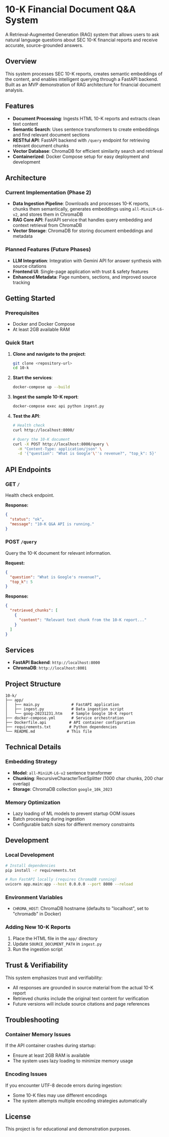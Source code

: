 # 10-K Financial Document Q&A System

A Retrieval-Augmented Generation (RAG) system that allows users to ask natural language questions about SEC 10-K financial reports and receive accurate, source-grounded answers.

## Overview

This system processes SEC 10-K reports, creates semantic embeddings of the content, and enables intelligent querying through a FastAPI backend. Built as an MVP demonstration of RAG architecture for financial document analysis.

## Features

- **Document Processing**: Ingests HTML 10-K reports and extracts clean text content
- **Semantic Search**: Uses sentence transformers to create embeddings and find relevant document sections
- **RESTful API**: FastAPI backend with `/query` endpoint for retrieving relevant document chunks
- **Vector Database**: ChromaDB for efficient similarity search and retrieval
- **Containerized**: Docker Compose setup for easy deployment and development

## Architecture

### Current Implementation (Phase 2)
- **Data Ingestion Pipeline**: Downloads and processes 10-K reports, chunks them semantically, generates embeddings using `all-MiniLM-L6-v2`, and stores them in ChromaDB
- **RAG Core API**: FastAPI service that handles query embedding and context retrieval from ChromaDB
- **Vector Storage**: ChromaDB for storing document embeddings and metadata

### Planned Features (Future Phases)
- **LLM Integration**: Integration with Gemini API for answer synthesis with source citations
- **Frontend UI**: Single-page application with trust & safety features
- **Enhanced Metadata**: Page numbers, sections, and improved source tracking

## Getting Started

### Prerequisites
- Docker and Docker Compose
- At least 2GB available RAM

### Quick Start

1. **Clone and navigate to the project**:
   ```bash
   git clone <repository-url>
   cd 10-k
   ```

2. **Start the services**:
   ```bash
   docker-compose up --build
   ```

3. **Ingest the sample 10-K report**:
   ```bash
   docker-compose exec api python ingest.py
   ```

4. **Test the API**:
   ```bash
   # Health check
   curl http://localhost:8000/

   # Query the 10-K document
   curl -X POST http://localhost:8000/query \
     -H "Content-Type: application/json" \
     -d '{"question": "What is Google'\''s revenue?", "top_k": 5}'
   ```

## API Endpoints

### GET `/`
Health check endpoint.

**Response:**
```json
{
  "status": "ok",
  "message": "10-K Q&A API is running."
}
```

### POST `/query`
Query the 10-K document for relevant information.

**Request:**
```json
{
  "question": "What is Google's revenue?",
  "top_k": 5
}
```

**Response:**
```json
{
  "retrieved_chunks": [
    {
      "content": "Relevant text chunk from the 10-K report..."
    }
  ]
}
```

## Services

- **FastAPI Backend**: `http://localhost:8000`
- **ChromaDB**: `http://localhost:8001`

## Project Structure

```
10-k/
├── app/
│   ├── main.py              # FastAPI application
│   ├── ingest.py            # Data ingestion script
│   └── goog-20231231.htm    # Sample Google 10-K report
├── docker-compose.yml       # Service orchestration
├── Dockerfile.api          # API container configuration
├── requirements.txt        # Python dependencies
└── README.md              # This file
```

## Technical Details

### Embedding Strategy
- **Model**: `all-MiniLM-L6-v2` sentence transformer
- **Chunking**: RecursiveCharacterTextSplitter (1000 char chunks, 200 char overlap)
- **Storage**: ChromaDB collection `google_10k_2023`

### Memory Optimization
- Lazy loading of ML models to prevent startup OOM issues
- Batch processing during ingestion
- Configurable batch sizes for different memory constraints

## Development

### Local Development
```bash
# Install dependencies
pip install -r requirements.txt

# Run FastAPI locally (requires ChromaDB running)
uvicorn app.main:app --host 0.0.0.0 --port 8000 --reload
```

### Environment Variables
- `CHROMA_HOST`: ChromaDB hostname (defaults to "localhost", set to "chromadb" in Docker)

### Adding New 10-K Reports
1. Place the HTML file in the `app/` directory
2. Update `SOURCE_DOCUMENT_PATH` in `ingest.py`
3. Run the ingestion script

## Trust & Verifiability

This system emphasizes trust and verifiability:
- All responses are grounded in source material from the actual 10-K report
- Retrieved chunks include the original text content for verification
- Future versions will include source citations and page references

## Troubleshooting

### Container Memory Issues
If the API container crashes during startup:
- Ensure at least 2GB RAM is available
- The system uses lazy loading to minimize memory usage

### Encoding Issues
If you encounter UTF-8 decode errors during ingestion:
- Some 10-K files may use different encodings
- The system attempts multiple encoding strategies automatically

## License

This project is for educational and demonstration purposes.
